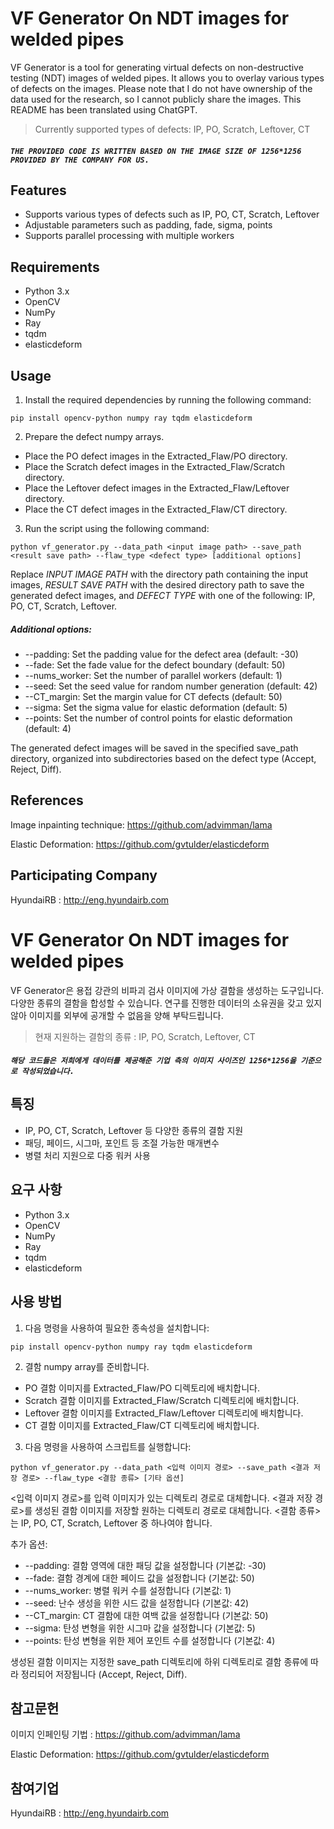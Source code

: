 # VF Generator On NDT images for welded pipes

VF Generator is a tool for generating virtual defects on non-destructive testing (NDT) images of welded pipes. It allows you to overlay various types of defects on the images. Please note that I do not have ownership of the data used for the research, so I cannot publicly share the images. This README has been translated using ChatGPT.

>Currently supported types of defects: IP, PO, Scratch, Leftover, CT

##### `THE PROVIDED CODE IS WRITTEN BASED ON THE IMAGE SIZE OF 1256*1256 PROVIDED BY THE COMPANY FOR US.`

## Features

- Supports various types of defects such as IP, PO, CT, Scratch, Leftover
- Adjustable parameters such as padding, fade, sigma, points
- Supports parallel processing with multiple workers

## Requirements

- Python 3.x
- OpenCV
- NumPy
- Ray
- tqdm
- elasticdeform

## Usage

1. Install the required dependencies by running the following command:

```
pip install opencv-python numpy ray tqdm elasticdeform
```

2. Prepare the defect numpy arrays.
- Place the PO defect images in the Extracted_Flaw/PO directory.
- Place the Scratch defect images in the Extracted_Flaw/Scratch directory.
- Place the Leftover defect images in the Extracted_Flaw/Leftover directory.
- Place the CT defect images in the Extracted_Flaw/CT directory.

3. Run the script using the following command:

```
python vf_generator.py --data_path <input image path> --save_path <result save path> --flaw_type <defect type> [additional options]
```

Replace *INPUT IMAGE PATH* with the directory path containing the input images, *RESULT SAVE PATH* with the desired directory path to save the generated defect images, and *DEFECT TYPE* with one of the following: IP, PO, CT, Scratch, Leftover.

##### Additional options:

- --padding: Set the padding value for the defect area (default: -30)
- --fade: Set the fade value for the defect boundary (default: 50)
- --nums_worker: Set the number of parallel workers (default: 1)
- --seed: Set the seed value for random number generation (default: 42)
- --CT_margin: Set the margin value for CT defects (default: 50)
- --sigma: Set the sigma value for elastic deformation (default: 5)
- --points: Set the number of control points for elastic deformation (default: 4)

The generated defect images will be saved in the specified save_path directory, organized into subdirectories based on the defect type (Accept, Reject, Diff).

## References

Image inpainting technique: https://github.com/advimman/lama

Elastic Deformation: https://github.com/gvtulder/elasticdeform

## Participating Company

HyundaiRB : http://eng.hyundairb.com







# VF Generator On NDT images for welded pipes

VF Generator은 용접 강관의 비파괴 검사 이미지에 가상 결함을 생성하는 도구입니다. 다양한 종류의 결함을 합성할 수 있습니다. 연구를 진행한 데이터의 소유권을 갖고 있지 않아 이미지를 외부에 공개할 수 없음을 양해 부탁드립니다.

>현재 지원하는 결함의 종류 : IP, PO, Scratch, Leftover, CT

##### `해당 코드들은 저희에게 데이터를 제공해준 기업 측의 이미지 사이즈인 1256*1256을 기준으로 작성되었습니다. `

## 특징

- IP, PO, CT, Scratch, Leftover 등 다양한 종류의 결함 지원
- 패딩, 페이드, 시그마, 포인트 등 조절 가능한 매개변수
- 병렬 처리 지원으로 다중 워커 사용
## 요구 사항

- Python 3.x
- OpenCV
- NumPy
- Ray
- tqdm
- elasticdeform

## 사용 방법

1. 다음 명령을 사용하여 필요한 종속성을 설치합니다:


```
pip install opencv-python numpy ray tqdm elasticdeform

```

2. 결함 numpy array를 준비합니다.
- PO 결함 이미지를 Extracted_Flaw/PO 디렉토리에 배치합니다.
- Scratch 결함 이미지를 Extracted_Flaw/Scratch 디렉토리에 배치합니다.
- Leftover 결함 이미지를 Extracted_Flaw/Leftover 디렉토리에 배치합니다.
- CT 결함 이미지를 Extracted_Flaw/CT 디렉토리에 배치합니다.

3. 다음 명령을 사용하여 스크립트를 실행합니다:


```
python vf_generator.py --data_path <입력 이미지 경로> --save_path <결과 저장 경로> --flaw_type <결함 종류> [기타 옵션]
```
<입력 이미지 경로>를 입력 이미지가 있는 디렉토리 경로로 대체합니다. <결과 저장 경로>를 생성된 결함 이미지를 저장할 원하는 디렉토리 경로로 대체합니다. <결함 종류>는 IP, PO, CT, Scratch, Leftover 중 하나여야 합니다.

추가 옵션:

- --padding: 결함 영역에 대한 패딩 값을 설정합니다 (기본값: -30)
- --fade: 결함 경계에 대한 페이드 값을 설정합니다 (기본값: 50)
- --nums_worker: 병렬 워커 수를 설정합니다 (기본값: 1)
- --seed: 난수 생성을 위한 시드 값을 설정합니다 (기본값: 42)
- --CT_margin: CT 결함에 대한 여백 값을 설정합니다 (기본값: 50)
- --sigma: 탄성 변형을 위한 시그마 값을 설정합니다 (기본값: 5)
- --points: 탄성 변형을 위한 제어 포인트 수를 설정합니다 (기본값: 4)

생성된 결함 이미지는 지정한 save_path 디렉토리에 하위 디렉토리로 결함 종류에 따라 정리되어 저장됩니다 (Accept, Reject, Diff). 

## 참고문헌

이미지 인페인팅 기법 : https://github.com/advimman/lama

Elastic Deformation: https://github.com/gvtulder/elasticdeform

## 참여기업

HyundaiRB : http://eng.hyundairb.com

